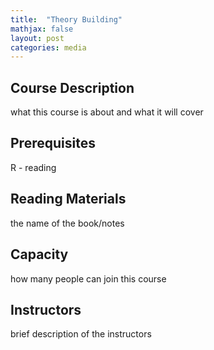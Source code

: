```yaml
---
title:  "Theory Building"
mathjax: false
layout: post
categories: media
---
```


## Course Description

what this course is about and what it will cover

## Prerequisites 

R - reading

## Reading Materials

the name of the book/notes

## Capacity

how many people can join this course

## Instructors

brief description of the instructors
